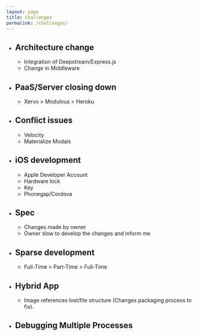 ```yaml
---
layout: page
title: Challenges
permalink: /challenges/
---
```

* ## Architecture change
    * Integration of Deepstream/Express.js
    * Change in Middleware
* ## PaaS/Server closing down
    * Xervo > Modulous > Heroku
* ## Conflict issues
    * Velocity
    * Materialize Modals
* ## iOS development
    * Apple Developer Account
    * Hardware lock
    * Key
    * Phonegap/Cordova
* ## Spec
    * Changes made by owner
    * Owner slow to develop the changes and inform me
* ## Sparse development
    * Full-Time > Part-Time > Full-Time
* ## Hybrid App
    * Image references lost/file structure (Changes packaging process to fix).
* ## Debugging Multiple Processes